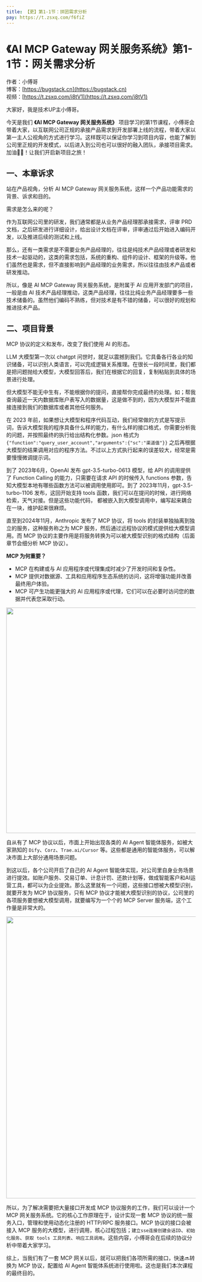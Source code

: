 ```yaml
---
title: 【更】第1-1节：拼团需求分析
pay: https://t.zsxq.com/f6fiZ
---
```


# 《AI MCP Gateway 网关服务系统》第1-1节：网关需求分析

作者：小傅哥
<br/>博客：[https://bugstack.cn](https://bugstack.cn)
<br/>视频：[https://t.zsxq.com/i8tV1](https://t.zsxq.com/i8tV1)

大家好，我是技术UP主小傅哥。

今天是我们 **《AI MCP Gateway 网关服务系统》** 项目学习的第1节课程，小傅哥会带着大家，以互联网公司正规的承接产品需求到开发部署上线的流程，带着大家以第一主人公视角的方式进行学习。这样既可以保证你学习到项目内容，也能了解到公司里正规的开发模式，以后进入到公司也可以很好的融入团队，承接项目需求。加油💪🏻！让我们开启新项目之旅！

## 一、本章诉求

站在产品视角，分析 AI MCP Gateway 网关服务系统，这样一个产品功能需求的背景、诉求和目的。

需求是怎么来的呢？

作为互联网公司里的研发，我们通常都是从业务产品经理那承接需求，评审 PRD 文档，之后研发进行详细设计，给出设计文档在评审，评审通过后开始进入编码开发，以及推进后续的测试和上线。

那么，还有一类需求是不需要业务产品经理的，往往是纯技术产品经理或者研发和技术一起驱动的，这类的需求包括，系统的重构、组件的设计、框架的升级等。他们虽然也是需求，但不直接影响到产品经理的业务需求，所以往往由技术产品或者研发推动。

所以，像是 AI MCP Gateway 网关服务系统，是附属于 AI 应用开发部门的项目，一般是由 AI 技术产品经理推动，这类产品经理，往往比纯业务产品经理要多一些技术储备的。虽然他们编码不熟练，但对技术是有不错的储备，可以很好的规划和推进技术产品。

## 二、项目背景

MCP 协议的定义和发布，改变了我们使用 AI 的形态。

LLM 大模型第一次以 chatgpt 问世时，就足以震撼到我们。它具备各行各业的知识储备，可以识别人类语言，可以完成逻辑关系推理。在很长一段时间里，我们都是把问题抛给大模型，大模型回答后，我们在根据它的回复，复制粘贴到具体的场景进行处理。

但大模型不能无中生有，不能根据你的提问，直接帮你完成最终的处理。如；帮我查询最近一天内数据库账户表写入的数据量，这是做不到的，因为大模型并不能直接连接到我们的数据库或者其他任何服务。

在 2023 年前，如果想让大模型和程序代码互动，我们经常做的方式是写提示词，告诉大模型我的程序具备什么样的能力，有什么样的接口格式，你需要分析我的问题，并按照最终的执行给出结构化参数。json 格式为 `{"function":"query_user_account","arguments":{"sc":"渠道值"}}` 之后再根据大模型的结果调用对应的程序方法。不过以上方式执行起来的误差较大，经常是需要慢慢微调提示词。

到了 2023年6月，OpenAI 发布 gpt-3.5-turbo-0613 模型，给 API 的调用提供了 Function Calling 的能力，只需要在请求 API 的时候传入 functions 参数，告知大模型本地有哪些函数方法可以被调用使用即可。到了 2023年11月，gpt-3.5-turbo-1106 发布，这回开始支持 tools 函数，我们可以在提问的时候，进行网络检索，天气对接。但是这些功能代码， 都被嵌入到大模型调用中，编写起来耦合在一块，维护起来很麻烦。

直至到2024年11月，Anthropic 发布了 MCP 协议，将 tools 的封装单独抽离到独立的服务，这种服务称之为 MCP 服务，然后通过远程协议的模式提供给大模型调用。而 MCP 协议的主要作用是将服务转换为可以被大模型识别的格式结构（后面章节会细分析 MCP 协议）。

**MCP 为何重要？**

- MCP 在构建或与 AI 应用程序或代理集成时减少了开发时间和复杂性。
- MCP 提供对数据源、工具和应用程序生态系统的访问，这将增强功能并改善最终用户体验。
- MCP 可产生功能更强大的 AI 应用程序或代理，它们可以在必要时访问您的数据并代表您采取行动。

<div align="center">
	<img src="https://bugstack.cn/images/article/project/ai-mcp-gateway/ai-mcp-gateway-1-1-01.png" width="600px"/>
</div>

自从有了 MCP 协议以后，市面上开始出现各类的 AI Agent 智能体服务，如被大家熟知的 `Dify`、`Corz`、`Trae.ai/Cursor` 等。这些都是通用的智能体服务，可以解决市面上大部分通用场景问题。

到这以后，各个公司开启了自己的 AI Agent 智能体实现，对公司里自身业务场景进行提效。如账户服务、交易订单、计息计罚、还款计划等，做成智能客户和AI运营工具，都可以为企业提效。那么这里就有一个问题，这些接口想被大模型识别，就要开发为 MCP 协议服务，只有 MCP 协议才能被大模型识别的协议，公司里的各项服务要想被大模型调用，就要编写为一个个的 MCP Server 服务端，这个工作量是非常大的。

<div align="center">
	<img src="https://bugstack.cn/images/article/project/ai-mcp-gateway/ai-mcp-gateway-1-1-02.png" width="750px"/>
</div>

所以，为了解决需要把大量接口开发成 MCP 协议服务的工作，我们可以设计一个 MCP 网关服务系统。它的核心工作原理在于，设计实现一套 MCP 协议的统一服务入口，管理和使用动态化注册的 HTTP/RPC 服务接口。MCP 协议的接口会被接入 MCP 服务的大模型，进行调用，核心过程包括；`建立sse连接创建会话ID`、`初始化服务`、`获取 tools 工具列表`、`响应工具调用`。这些内容，小傅哥会在后续的协议分析中带着大家学习。

综上，当我们有了一套 MCP 网关以后，就可以把我们各项所需的接口，快速🔜转换为 MCP 协议，配置给 AI Agent 智能体系统进行使用啦。这也是我们本次课程的最终目的。


